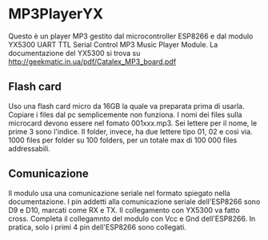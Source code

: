 # MP3PlayerYX
Questo è un player MP3 gestito dal microcontroller ESP8266 e dal modulo 
YX5300 UART TTL Serial Control MP3 Music Player Module.
La documentazione del YX5300 si trova su http://geekmatic.in.ua/pdf/Catalex_MP3_board.pdf

## Flash card
Uso una flash card micro da 16GB la quale va preparata prima di usarla.
Copiare i files dal pc semplicemente non funziona.
I nomi dei files sulla microcard devono essere nel fomato
001xxx.mp3. Sei lettere per il nome, le prime 3 sono l'indice.
Il folder, invece, ha due lettere tipo 01, 02 e così via.
1000 files per folder su 100 folders, per un totale max di 100 000 files
addressabili.

## Comunicazione
Il modulo usa una comunicazione seriale nel formato spiegato nella documentazione.
I pin addetti alla comunicazione seriale dell'ESP8266 sono D9 e D10, marcati come RX e TX.
Il collegamento con YX5300 va fatto cross. Completa il collegamnto del modulo con Vcc e Gnd
dell'ESP8266. In pratica, solo i primi 4 pin dell'ESP8266 sono collegati.



